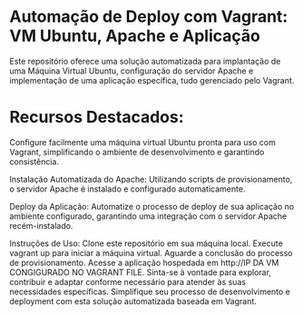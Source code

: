# Automação de Deploy com Vagrant: VM Ubuntu, Apache e Aplicação

Este repositório oferece uma solução automatizada para implantação de uma Máquina Virtual Ubuntu, configuração do servidor Apache e implementação de uma aplicação específica, tudo gerenciado pelo Vagrant.

# Recursos Destacados:
Configure facilmente uma máquina virtual Ubuntu pronta para uso com Vagrant, simplificando o ambiente de desenvolvimento e garantindo consistência.

Instalação Automatizada do Apache: Utilizando scripts de provisionamento, o servidor Apache é instalado e configurado automaticamente.

Deploy da Aplicação: Automatize o processo de deploy de sua aplicação no ambiente configurado, garantindo uma integração com o servidor Apache recém-instalado.

Instruções de Uso:
Clone este repositório em sua máquina local.
Execute vagrant up para iniciar a máquina virtual.
Aguarde a conclusão do processo de provisionamento.
Acesse a aplicação hospedada em http://IP DA VM CONGIGURADO NO VAGRANT FILE.
Sinta-se à vontade para explorar, contribuir e adaptar conforme necessário para atender às suas necessidades específicas. Simplifique seu processo de desenvolvimento e deployment com esta solução automatizada baseada em Vagrant.